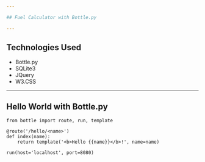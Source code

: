 ```yaml
---

## Fuel Calculator with Bottle.py

---
```


## Technologies Used

- Bottle.py
- SQLite3
- JQuery
- W3.CSS

---

## Hello World with Bottle.py

```
from bottle import route, run, template

@route('/hello/<name>')
def index(name):
    return template('<b>Hello {{name}}</b>!', name=name)

run(host='localhost', port=8080)
```

